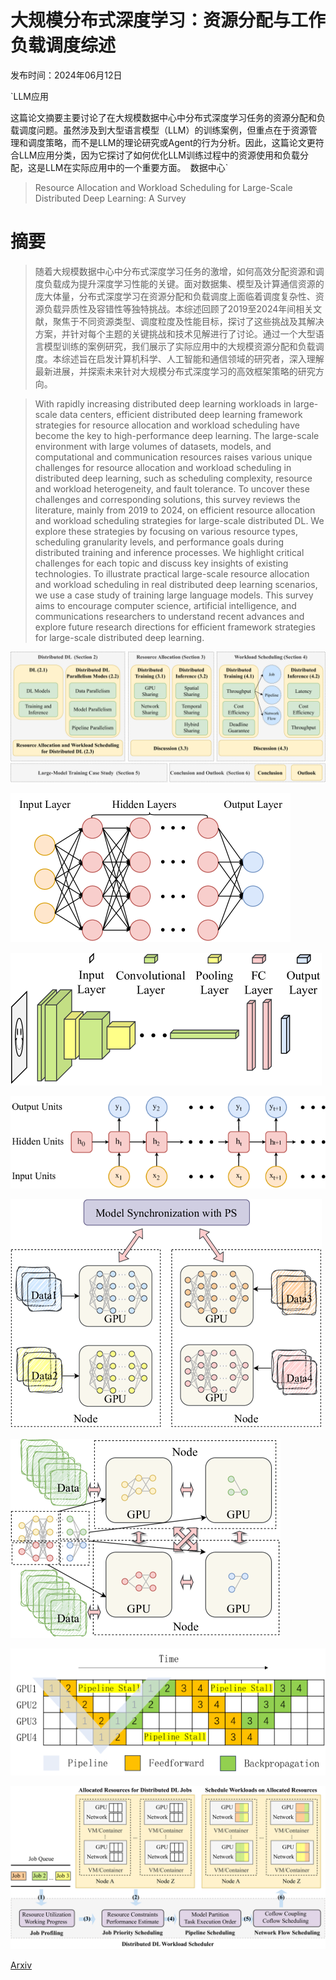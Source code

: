 # 大规模分布式深度学习：资源分配与工作负载调度综述

发布时间：2024年06月12日

`LLM应用

这篇论文摘要主要讨论了在大规模数据中心中分布式深度学习任务的资源分配和负载调度问题。虽然涉及到大型语言模型（LLM）的训练案例，但重点在于资源管理和调度策略，而不是LLM的理论研究或Agent的行为分析。因此，这篇论文更符合LLM应用分类，因为它探讨了如何优化LLM训练过程中的资源使用和负载分配，这是LLM在实际应用中的一个重要方面。` `数据中心`

> Resource Allocation and Workload Scheduling for Large-Scale Distributed Deep Learning: A Survey

# 摘要

> 随着大规模数据中心中分布式深度学习任务的激增，如何高效分配资源和调度负载成为提升深度学习性能的关键。面对数据集、模型及计算通信资源的庞大体量，分布式深度学习在资源分配和负载调度上面临着调度复杂性、资源负载异质性及容错性等独特挑战。本综述回顾了2019至2024年间相关文献，聚焦于不同资源类型、调度粒度及性能目标，探讨了这些挑战及其解决方案，并针对每个主题的关键挑战和技术见解进行了讨论。通过一个大型语言模型训练的案例研究，我们展示了实际应用中的大规模资源分配和负载调度。本综述旨在启发计算机科学、人工智能和通信领域的研究者，深入理解最新进展，并探索未来针对大规模分布式深度学习的高效框架策略的研究方向。

> With rapidly increasing distributed deep learning workloads in large-scale data centers, efficient distributed deep learning framework strategies for resource allocation and workload scheduling have become the key to high-performance deep learning. The large-scale environment with large volumes of datasets, models, and computational and communication resources raises various unique challenges for resource allocation and workload scheduling in distributed deep learning, such as scheduling complexity, resource and workload heterogeneity, and fault tolerance. To uncover these challenges and corresponding solutions, this survey reviews the literature, mainly from 2019 to 2024, on efficient resource allocation and workload scheduling strategies for large-scale distributed DL. We explore these strategies by focusing on various resource types, scheduling granularity levels, and performance goals during distributed training and inference processes. We highlight critical challenges for each topic and discuss key insights of existing technologies. To illustrate practical large-scale resource allocation and workload scheduling in real distributed deep learning scenarios, we use a case study of training large language models. This survey aims to encourage computer science, artificial intelligence, and communications researchers to understand recent advances and explore future research directions for efficient framework strategies for large-scale distributed deep learning.

![大规模分布式深度学习：资源分配与工作负载调度综述](../../../paper_images/2406.08115/x1.png)

![大规模分布式深度学习：资源分配与工作负载调度综述](../../../paper_images/2406.08115/x2.png)

![大规模分布式深度学习：资源分配与工作负载调度综述](../../../paper_images/2406.08115/x3.png)

![大规模分布式深度学习：资源分配与工作负载调度综述](../../../paper_images/2406.08115/x4.png)

![大规模分布式深度学习：资源分配与工作负载调度综述](../../../paper_images/2406.08115/x5.png)

![大规模分布式深度学习：资源分配与工作负载调度综述](../../../paper_images/2406.08115/x6.png)

![大规模分布式深度学习：资源分配与工作负载调度综述](../../../paper_images/2406.08115/x7.png)

![大规模分布式深度学习：资源分配与工作负载调度综述](../../../paper_images/2406.08115/x8.png)

[Arxiv](https://arxiv.org/abs/2406.08115)